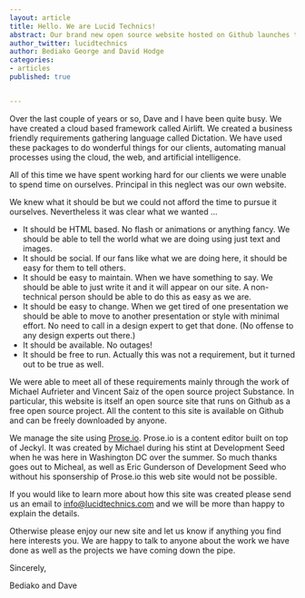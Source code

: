 ```yaml
---
layout: article
title: Hello. We are Lucid Technics!
abstract: Our brand new open source website hosted on Github launches today.
author_twitter: lucidtechnics
author: Bediako George and David Hodge
categories:
- articles
published: true


---
```


Over the last couple of years or so, Dave and I have been quite busy.  We have created a cloud based framework called Airlift. We created a business friendly requirements gathering language called Dictation.  We have used these packages to do wonderful things for our clients, automating manual processes using the cloud, the web, and artificial intelligence.

All of this time we have spent working hard for our clients we were unable to spend time on ourselves. Principal in this neglect was our own website.

We knew what it should be but we could not afford the time to pursue it ourselves.  Nevertheless it was clear what we wanted ...

* It should be HTML based.  No flash or animations or anything fancy.  We should be able to tell the world what we are doing using just text and images.
* It should be social.  If our fans like what we are doing here, it should be easy for them to tell others.
* It should be easy to maintain.  When we have something to say. We should be able to just write it and it will appear on our site.  A non-technical person should be able to do this as easy as we are.
* It should be easy to change.  When we get tired of one presentation we should be able to move to another presentation or style with minimal effort.  No need to call in a design expert to get that done. (No offense to any design experts out there.)
* It should be available.  No outages!
* It should be free to run.  Actually this was not a requirement, but it turned out to be true as well.

We were able to meet all of these requirements mainly through the work of Michael Aufrieter and Vincent Saiz of the open source project Substance.  In particular, this website is itself an open source site that runs on Github as a free open source project.  All the content to this site is available on Github and can be freely downloaded by anyone.

We manage the site using [Prose.io](http://prose.io).  Prose.io is a content editor built on top of Jeckyl.  It was created by Michael during his stint at Development Seed when he was here in Washington DC over the summer.  So much thanks goes out to Micheal, as well as Eric Gunderson of Development Seed who without his sponsership of Prose.io this web site would not be possible.

If you would like to learn more about how this site was created please send us an email to info@lucidtechnics.com and we will be more than happy to explain the details.

Otherwise please enjoy our new site and let us know if anything you find here interests you.  We are happy to talk to anyone about the work we have done as well as the projects we have coming down the pipe.

Sincerely,

Bediako and Dave